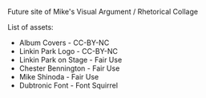 Future site of Mike's Visual Argument / Rhetorical Collage

List of assets:

- Album Covers - CC-BY-NC
- Linkin Park Logo - CC-BY-NC
- Linkin Park on Stage - Fair Use
- Chester Bennington - Fair Use
- Mike Shinoda - Fair Use
- Dubtronic Font - Font Squirrel
